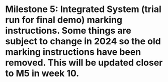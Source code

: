# Milestone 5: Integrated System (trial run for final demo) marking instructions. Some things are subject to change in 2024 so the old marking instructions have been removed. This will be updated closer to M5 in week 10.
